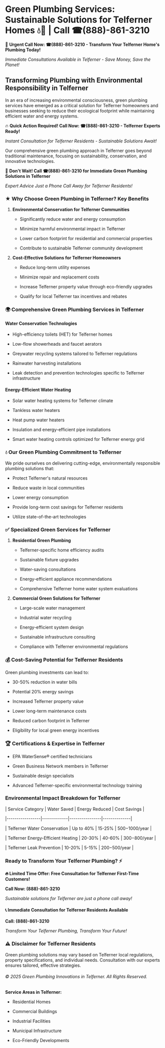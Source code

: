 # Green Plumbing Services: Sustainable Solutions for Telferner Homes 💧🌿 | Call ☎(888)-861-3210

🚨 **Urgent Call Now: ☎(888)-861-3210 - Transform Your Telferner Home's Plumbing Today!**
*Immediate Consultations Available in Telferner - Save Money, Save the Planet!*

## Transforming Plumbing with Environmental Responsibility in Telferner

In an era of increasing environmental consciousness, green plumbing services have emerged as a critical solution for Telferner homeowners and businesses seeking to reduce their ecological footprint while maintaining efficient water and energy systems. 

🔥 **Quick Action Required! Call Now: ☎(888)-861-3210 - Telferner Experts Ready!**
*Instant Consultation for Telferner Residents - Sustainable Solutions Await!*

Our comprehensive green plumbing approach in Telferner goes beyond traditional maintenance, focusing on sustainability, conservation, and innovative technologies.

🚨 **Don't Wait! Call ☎(888)-861-3210 for Immediate Green Plumbing Solutions in Telferner**
*Expert Advice Just a Phone Call Away for Telferner Residents!*

### ★ Why Choose Green Plumbing in Telferner? Key Benefits

1. **Environmental Conservation for Telferner Communities** 
   - Significantly reduce water and energy consumption
   - Minimize harmful environmental impact in Telferner
   - Lower carbon footprint for residential and commercial properties
   - Contribute to sustainable Telferner community development

2. **Cost-Effective Solutions for Telferner Homeowners** 
   - Reduce long-term utility expenses
   - Minimize repair and replacement costs
   - Increase Telferner property value through eco-friendly upgrades
   - Qualify for local Telferner tax incentives and rebates

### 🌍 Comprehensive Green Plumbing Services in Telferner

#### Water Conservation Technologies
- High-efficiency toilets (HET) for Telferner homes
- Low-flow showerheads and faucet aerators
- Greywater recycling systems tailored to Telferner regulations
- Rainwater harvesting installations
- Leak detection and prevention technologies specific to Telferner infrastructure

#### Energy-Efficient Water Heating
- Solar water heating systems for Telferner climate
- Tankless water heaters
- Heat pump water heaters
- Insulation and energy-efficient pipe installations
- Smart water heating controls optimized for Telferner energy grid

### 💧 Our Green Plumbing Commitment to Telferner

We pride ourselves on delivering cutting-edge, environmentally responsible plumbing solutions that:
- Protect Telferner's natural resources
- Reduce waste in local communities
- Lower energy consumption
- Provide long-term cost savings for Telferner residents
- Utilize state-of-the-art technologies

### ✅ Specialized Green Services for Telferner

1. **Residential Green Plumbing**
   - Telferner-specific home efficiency audits
   - Sustainable fixture upgrades
   - Water-saving consultations
   - Energy-efficient appliance recommendations
   - Comprehensive Telferner home water system evaluations

2. **Commercial Green Solutions for Telferner**
   - Large-scale water management
   - Industrial water recycling
   - Energy-efficient system design
   - Sustainable infrastructure consulting
   - Compliance with Telferner environmental regulations

### 💰 Cost-Saving Potential for Telferner Residents

Green plumbing investments can lead to:
- 30-50% reduction in water bills
- Potential 20% energy savings
- Increased Telferner property value
- Lower long-term maintenance costs
- Reduced carbon footprint in Telferner
- Eligibility for local green energy incentives

### 🏆 Certifications & Expertise in Telferner

- EPA WaterSense® certified technicians
- Green Business Network members in Telferner
- Sustainable design specialists
- Advanced Telferner-specific environmental technology training

### Environmental Impact Breakdown for Telferner

| Service Category | Water Saved | Energy Reduced | Cost Savings |
|-----------------|-------------|----------------|--------------|
| Telferner Water Conservation | Up to 40% | 15-25% | $500-$1000/year |
| Telferner Energy-Efficient Heating | 20-30% | 40-60% | $300-$800/year |
| Telferner Leak Prevention | 10-20% | 5-15% | $200-$500/year |

### Ready to Transform Your Telferner Plumbing? ⚡

**🔥 Limited Time Offer: Free Consultation for Telferner First-Time Customers!**

**Call Now: (888)-861-3210**
*Sustainable solutions for Telferner are just a phone call away!*

#### 📞 Immediate Consultation for Telferner Residents Available

**Call: (888)-861-3210**
*Transform Your Telferner Plumbing, Transform Your Future!*

### ⚠️ Disclaimer for Telferner Residents

Green plumbing solutions may vary based on Telferner local regulations, property specifications, and individual needs. Consultation with our experts ensures tailored, effective strategies.

###### © 2025 Green Plumbing Innovations in Telferner. All Rights Reserved.

**Service Areas in Telferner:** 
- Residential Homes
- Commercial Buildings
- Industrial Facilities
- Municipal Infrastructure
- Eco-Friendly Developments